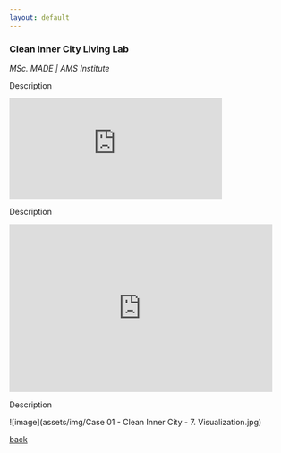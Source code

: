 ```yaml
---
layout: default
---
```


### Clean Inner City Living Lab
_MSc. MADE | AMS Institute_

Description

<iframe width="380" height="180" src="https://www.youtube.com/embed/vYtQDY0s4oE?si=hQ5tJshMkGOtOmPq" title="YouTube video player" frameborder="0" allow="accelerometer; autoplay; clipboard-write; encrypted-media; gyroscope; picture-in-picture; web-share" referrerpolicy="strict-origin-when-cross-origin" allowfullscreen></iframe>

Description

<iframe src="https://embed.kumu.io/c8831c515a7c4d2023fd3150483cdd0e" width="470" height="300" frameborder="0"></iframe>

Description

![image](assets/img/Case 01 - Clean Inner City - 7. Visualization.jpg)


[back](./)
